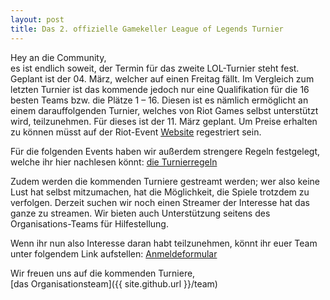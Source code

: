```yaml
---
layout: post
title: Das 2. offizielle Gamekeller League of Legends Turnier
---
```


Hey an die Community,             
es ist endlich soweit, der Termin für das zweite LOL-Turnier steht fest. Geplant ist der 04. März, welcher auf einen Freitag fällt. Im Vergleich zum letzten Turnier ist das kommende jedoch nur eine Qualifikation für die 16 besten Teams bzw. die Plätze 1 – 16. Diesen ist es nämlich ermöglicht an einem darauffolgenden Turnier, welches von Riot Games selbst unterstützt wird, teilzunehmen. Für dieses ist der 11. März geplant. Um Preise erhalten zu können müsst auf der Riot-Event [Website](http://events.euw.leagueoflegends.com/de/content/faq)  regestriert sein.

Für die folgenden Events haben wir außerdem strengere Regeln festgelegt, welche ihr hier nachlesen könnt:
[die Turnierregeln](http://lol.gamekeller.net/turnierregeln/)

Zudem werden die kommenden Turniere gestreamt werden; wer also keine Lust hat selbst mitzumachen, hat die Möglichkeit, die Spiele  trotzdem zu verfolgen.
Derzeit suchen wir noch einen Streamer der Interesse hat das ganze zu streamen. Wir bieten auch Unterstützung seitens des Organisations-Teams für Hilfestellung.

Wenn ihr nun also Interesse daran habt teilzunehmen, könnt ihr euer Team unter folgendem Link aufstellen: [Anmeldeformular](http://goo.gl/forms/xusHcE4Lem)


Wir freuen uns auf die kommenden Turniere,<br>
[das Organisationsteam]({{ site.github.url }}/team)

